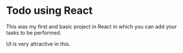 # Todo using React

This was my first and basic project in React in which you can add your tasks to be performed.

UI is very attractive in this.






















































































